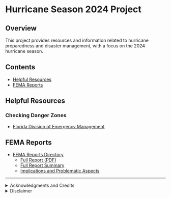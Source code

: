 # Hurricane Season 2024 Project

## Overview
This project provides resources and information related to hurricane preparedness and disaster management, with a focus on the 2024 hurricane season.

## Contents
- [Helpful Resources](#helpful-resources)
- [FEMA Reports](#fema-reports)

## Helpful Resources

### Checking Danger Zones 
- [Florida Division of Emergency Management](https://www.floridadisaster.org/)

## FEMA Reports
- [FEMA Reports Directory](./femaReports)
  - [Full Report (PDF)](./femaReports/Office_Of_Inspector_General_FEMA_Inadequacy_OIG-24-45-Aug24.pdf)
  - [Full Report Summary](./femaReports/OIG_Report_summary.md)
  - [Implications and Problematic Aspects](./femaReports/Problematic_Assessment.md)

---

<details>
<summary>Acknowledgments and Credits</summary>

### Inspiration
This project was inspired by and benefited from the following resources:

- **Real Estate Mindset** - A YouTube channel providing valuable insights into real estate investment strategies. 
  - Influential video: [FEMA, Hurricane Helene and Milton](https://youtu.be/bXRFHqiUtAs)
  - Channel: [Real Estate Mindset](https://www.youtube.com/@realestatemindset)
- **Melanie King** - American content creator and relationship coach. 
  - Influential video: [Hurricane Milton](https://youtu.be/RjIPDO7eBz0)
  - Channel: [Melanie King](https://www.youtube.com/@itsmelanieking/videos)

### Tools and Technologies
The following tools were instrumental in the creation of this project:

- **Claude AI** - An advanced language model developed by Anthropic, used for content generation, research assistance, and data analysis.
  - Website: [Anthropic](https://www.anthropic.com)

</details>

<details>
<summary>Disclaimer</summary>

This README file is for informational and educational purposes only. For the most accurate and up-to-date information, please refer to the full [FEMA report](https://www.oversight.gov/report/DHS/FEMA%E2%80%99s-Inadequate-Oversight-Led-Delays-Closing-Out-Declared-Disasters) and official [DHS OIG communications](https://www.oig.dhs.gov/).

</details>